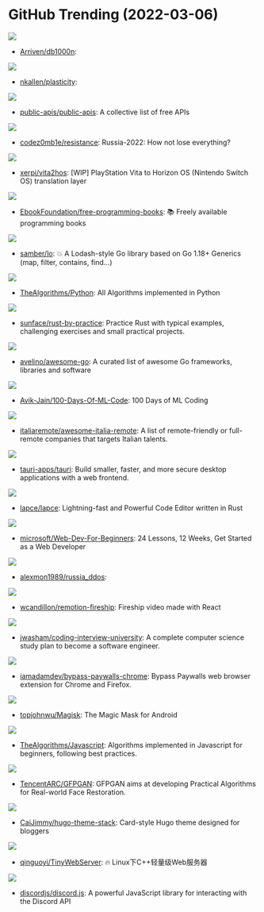 # GitHub Trending (2022-03-06)

![](https://img.shields.io/badge/Go-New%20110-green?style=flat-square&logo=appveyor)
- [Arriven/db1000n](https://github.com/Arriven/db1000n): 

![](https://img.shields.io/badge/TypeScript-New%2057-green?style=flat-square&logo=appveyor)
- [nkallen/plasticity](https://github.com/nkallen/plasticity): 

![](https://img.shields.io/badge/Python-New%20405-green?style=flat-square&logo=appveyor)
- [public-apis/public-apis](https://github.com/public-apis/public-apis): A collective list of free APIs

![](https://img.shields.io/badge/none-New%2079-green?style=flat-square&logo=appveyor)
- [codez0mb1e/resistance](https://github.com/codez0mb1e/resistance): Russia-2022: How not lose everything?

![](https://img.shields.io/badge/C-New%20195-green?style=flat-square&logo=appveyor)
- [xerpi/vita2hos](https://github.com/xerpi/vita2hos): [WIP] PlayStation Vita to Horizon OS (Nintendo Switch OS) translation layer

![](https://img.shields.io/badge/none-New%20404-green?style=flat-square&logo=appveyor)
- [EbookFoundation/free-programming-books](https://github.com/EbookFoundation/free-programming-books): 📚 Freely available programming books

![](https://img.shields.io/badge/Go-New%20398-green?style=flat-square&logo=appveyor)
- [samber/lo](https://github.com/samber/lo): 💥 A Lodash-style Go library based on Go 1.18+ Generics (map, filter, contains, find...)

![](https://img.shields.io/badge/Python-New%20257-green?style=flat-square&logo=appveyor)
- [TheAlgorithms/Python](https://github.com/TheAlgorithms/Python): All Algorithms implemented in Python

![](https://img.shields.io/badge/Rust-New%2060-green?style=flat-square&logo=appveyor)
- [sunface/rust-by-practice](https://github.com/sunface/rust-by-practice): Practice Rust with typical examples, challenging exercises and small practical projects.

![](https://img.shields.io/badge/Go-New%2058-green?style=flat-square&logo=appveyor)
- [avelino/awesome-go](https://github.com/avelino/awesome-go): A curated list of awesome Go frameworks, libraries and software

![](https://img.shields.io/badge/none-New%2064-green?style=flat-square&logo=appveyor)
- [Avik-Jain/100-Days-Of-ML-Code](https://github.com/Avik-Jain/100-Days-Of-ML-Code): 100 Days of ML Coding

![](https://img.shields.io/badge/Go-New%2026-green?style=flat-square&logo=appveyor)
- [italiaremote/awesome-italia-remote](https://github.com/italiaremote/awesome-italia-remote): A list of remote-friendly or full-remote companies that targets Italian talents.

![](https://img.shields.io/badge/Rust-New%20106-green?style=flat-square&logo=appveyor)
- [tauri-apps/tauri](https://github.com/tauri-apps/tauri): Build smaller, faster, and more secure desktop applications with a web frontend.

![](https://img.shields.io/badge/Rust-New%2068-green?style=flat-square&logo=appveyor)
- [lapce/lapce](https://github.com/lapce/lapce): Lightning-fast and Powerful Code Editor written in Rust

![](https://img.shields.io/badge/JavaScript-New%20328-green?style=flat-square&logo=appveyor)
- [microsoft/Web-Dev-For-Beginners](https://github.com/microsoft/Web-Dev-For-Beginners): 24 Lessons, 12 Weeks, Get Started as a Web Developer

![](https://img.shields.io/badge/Python-New%205-green?style=flat-square&logo=appveyor)
- [alexmon1989/russia_ddos](https://github.com/alexmon1989/russia_ddos): 

![](https://img.shields.io/badge/TypeScript-New%2017-green?style=flat-square&logo=appveyor)
- [wcandillon/remotion-fireship](https://github.com/wcandillon/remotion-fireship): Fireship video made with React

![](https://img.shields.io/badge/none-New%20240-green?style=flat-square&logo=appveyor)
- [jwasham/coding-interview-university](https://github.com/jwasham/coding-interview-university): A complete computer science study plan to become a software engineer.

![](https://img.shields.io/badge/JavaScript-New%20269-green?style=flat-square&logo=appveyor)
- [iamadamdev/bypass-paywalls-chrome](https://github.com/iamadamdev/bypass-paywalls-chrome): Bypass Paywalls web browser extension for Chrome and Firefox.

![](https://img.shields.io/badge/C%2B%2B-New%2035-green?style=flat-square&logo=appveyor)
- [topjohnwu/Magisk](https://github.com/topjohnwu/Magisk): The Magic Mask for Android

![](https://img.shields.io/badge/JavaScript-New%2079-green?style=flat-square&logo=appveyor)
- [TheAlgorithms/Javascript](https://github.com/TheAlgorithms/Javascript): Algorithms implemented in Javascript for beginners, following best practices.

![](https://img.shields.io/badge/Python-New%2036-green?style=flat-square&logo=appveyor)
- [TencentARC/GFPGAN](https://github.com/TencentARC/GFPGAN): GFPGAN aims at developing Practical Algorithms for Real-world Face Restoration.

![](https://img.shields.io/badge/HTML-New%2026-green?style=flat-square&logo=appveyor)
- [CaiJimmy/hugo-theme-stack](https://github.com/CaiJimmy/hugo-theme-stack): Card-style Hugo theme designed for bloggers

![](https://img.shields.io/badge/C%2B%2B-New%2026-green?style=flat-square&logo=appveyor)
- [qinguoyi/TinyWebServer](https://github.com/qinguoyi/TinyWebServer): 🔥 Linux下C++轻量级Web服务器

![](https://img.shields.io/badge/JavaScript-New%2012-green?style=flat-square&logo=appveyor)
- [discordjs/discord.js](https://github.com/discordjs/discord.js): A powerful JavaScript library for interacting with the Discord API

